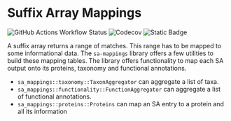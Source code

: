 # Suffix Array Mappings

![GitHub Actions Workflow Status](https://img.shields.io/github/actions/workflow/status/unipept/unipept-index/test.yml?logo=github)
![Codecov](https://img.shields.io/codecov/c/github/unipept/unipept-index?token=IZ75A2FY98&flag=sa-mappings&logo=codecov)
![Static Badge](https://img.shields.io/badge/doc-rustdoc-blue)

A suffix array returns a range of matches. This range has to be mapped to some informational data. The `sa-mappings` library 
offers a few utilities to build these mapping tables. The library offers functionality to map each SA output onto its 
proteins, taxonomy and functional annotations.

- `sa_mappings::taxonomy::TaxonAggregator` can aggregate a list of taxa.
- `sa_mappings::functionality::FunctionAggregator` can aggregate a list of functional annotations.
- `sa_mappings::proteins::Proteins` can map an SA entry to a protein and all its information
